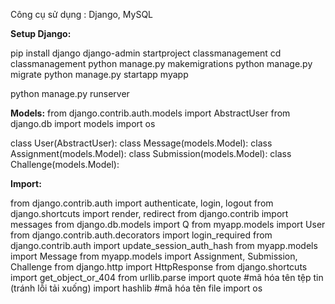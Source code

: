 Công cụ sử dụng : Django, MySQL



**Setup Django:**

pip install django
django-admin startproject classmanagement
cd classmanagement
python manage.py makemigrations
python manage.py migrate
python manage.py startapp myapp

python manage.py runserver



**Models:**
from django.contrib.auth.models import AbstractUser
from django.db import models
import os

class User(AbstractUser):
class Message(models.Model):
class Assignment(models.Model):
class Submission(models.Model):
class Challenge(models.Model):

**Import:**

from django.contrib.auth import authenticate, login, logout 
from django.shortcuts import render, redirect
from django.contrib import messages
from django.db.models import Q
from myapp.models import User
from django.contrib.auth.decorators import login_required
from django.contrib.auth import update_session_auth_hash
from myapp.models import Message
from myapp.models import Assignment, Submission, Challenge
from django.http import HttpResponse
from django.shortcuts import get_object_or_404
from urllib.parse import quote    #mã hóa tên tệp tin (tránh lỗi tải xuống)
import hashlib  #mã hóa tên file 
import os
